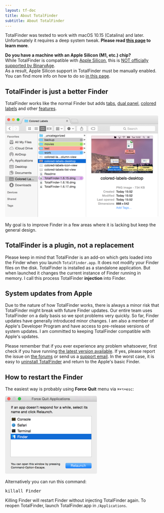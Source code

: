 ```yaml
---
layout: tf-doc
title: About TotalFinder
subtitle: About TotalFinder
---
```


<p class="info-box compatibility">
TotalFinder was tested to work with macOS 10.15 (Catalina) and later.<br>
Unfortunately it requires a deep system tweak. <b>Please read <a href="/sip">this page</a> to learn more</b>.
</p>

<p class="info-box compatibility">
<b>Do you have a machine with an Apple Silicon (M1, etc.) chip?</b><br>
While TotalFinder is compatible with <a href="https://en.wikipedia.org/wiki/Apple_silicon">Apple Silicon</a>, 
this is <a href="https://blog.binaryage.com/totalfinder-totalspaces-future/">NOT officially supported by BinaryAge</a>.<br>
As a result, Apple Silicon support in TotalFinder must be manually enabled. You can find more info on how to do so <a href="/apple-silicon">in this page</a>.
</p>

## TotalFinder is just a better Finder

TotalFinder works like the normal Finder but adds [tabs](/tabs), [dual panel](/dual-mode), [colored labels](/colored-labels) and other [features](/tweaks).

<img src="/images/showcase/full-clabels.png" class="doc-image add-shadow" style="width:500px">

My goal is to improve Finder in a few areas where it is lacking but keep the general design.

## TotalFinder is a plugin, not a replacement

Please keep in mind that TotalFinder is an add-on which gets loaded into the Finder when you launch `TotalFinder.app`. It does not modify your Finder files on the disk. TotalFinder is installed as a standalone application. But when launched it changes the current instance of Finder running in memory. I call this process TotalFinder **injection** into Finder.

## System updates from Apple

Due to the nature of how TotalFinder works, there is always a minor risk that TotalFinder might break with future Finder updates. Our entire team uses TotalFinder on a daily basis so we spot problems very quickly. So far, Finder updates have generally introduced minor changes. I am also a member of Apple's Developer Program and have access to pre-release versions of system updates. I am committed to keeping TotalFinder compatible with Apple's updates.

Please remember that if you ever experience any problem whatsoever, first check if you have running [the latest version available](/beta-changes). If yes, please report the issue on [the forums](https://discuss.binaryage.com) or send us a [support email](mailto:support@binaryage.com). In the worst case, it is easy to [uninstall TotalFinder](/uninstallation) and return to the Apple's basic Finder.

## How to restart the Finder

The easiest way is probably using **Force Quit** menu via <code title="command + option + esc">⌘+⌥+esc</code>:

<img src="/images/force-quit-finder.png" class="doc-image add-shadow" style="width:300px">

Alternatively you can run this command: 

<pre class="terminal">killall Finder</pre>

Killing Finder will restart Finder without injecting TotalFinder again. To reopen TotalFinder, launch TotalFinder.app in `/Applications`.
